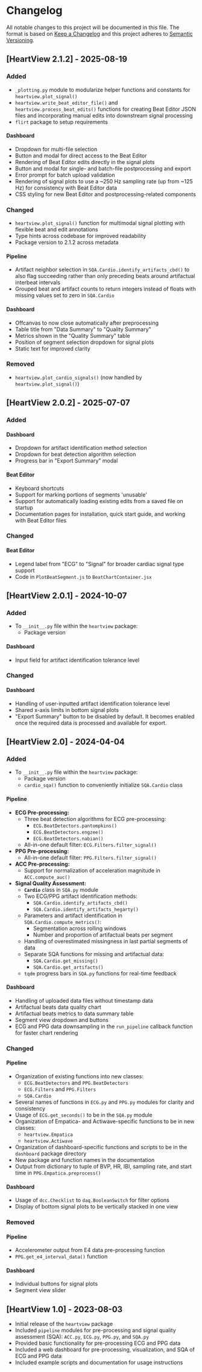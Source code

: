 # Changelog
All notable changes to this project will be documented in this file. The
format is based on [Keep a Changelog](http://keepachangelog.com/)
and this project adheres to [Semantic Versioning](http://semver.org/).

## [HeartView 2.1.2] - 2025-08-19
### Added
* `_plotting.py` module to modularize helper functions and constants for 
`heartview.plot_signal()`
* `heartview.write_beat_editor_file()` and `heartview.process_beat_edits()` 
  functions for creating Beat Editor JSON files and incorporating manual 
  edits into downstream signal processing
* `flirt` package to setup requirements

#### Dashboard
* Dropdown for multi-file selection
* Button and modal for direct access to the Beat Editor 
* Rendering of Beat Editor edits directly in the signal plots
* Button and modal for single- and batch-file postprocessing and export
* Error prompt for batch upload validation
* Rendering of signal plots to use a ~250 Hz sampling rate (up from ~125 Hz) 
  for consistency with Beat Editor data
* CSS styling for new Beat Editor and postprocessing-related components

### Changed
* `heartview.plot_signal()` function for multimodal signal plotting 
  with flexible beat and edit annotations
* Type hints across codebase for improved readability
* Package version to 2.1.2 across metadata

#### Pipeline
* Artifact neighbor selection in `SQA.Cardio.identify_artifacts_cbd()` to 
  also flag succeeding rather than only preceding beats around artifactual 
  interbeat intervals
* Grouped beat and artifact counts to return integers instead of floats with 
  missing values set to zero in `SQA.Cardio`

#### Dashboard
* Offcanvas to now close automatically after preprocessing
* Table title from "Data Summary" to "Quality Summary"
* Metrics shown in the "Quality Summary" table
* Position of segment selection dropdown for signal plots
* Static text for improved clarity

### Removed
* `heartview.plot_cardio_signals()` (now handled by 
  `heartview.plot_signal()`)

## [HeartView 2.0.2] - 2025-07-07

### Added

#### Dashboard
- Dropdown for artifact identification method selection
- Dropdown for beat detection algorithm selection
- Progress bar in "Export Summary" modal

#### Beat Editor
- Keyboard shortcuts 
- Support for marking portions of segments 'unusable'
- Support for automatically loading existing edits from a saved file on startup
- Documentation pages for installation, quick start guide, and working with 
  Beat Editor files

### Changed

#### Beat Editor
- Legend label from "ECG" to "Signal" for broader cardiac signal type support
- Code in `PlotBeatSegment.js` to `BeatChartContainer.jsx`


## [HeartView 2.0.1] - 2024-10-07

### Added
- To `__init__.py` file within the `heartview` package:
  - Package version

#### Dashboard
- Input field for artifact identification tolerance level

### Changed

#### Dashboard
- Handling of user-inputted artifact identification tolerance level
- Shared x-axis limits in bottom signal plots
- "Export Summary" button to be disabled by default. It becomes enabled 
  once the required data is processed and available for export.

## [HeartView 2.0] - 2024-04-04

### Added
- To `__init__.py` file within the `heartview` package:
  - Package version
  - `cardio_sqa()` function to conveniently initialize `SQA.Cardio` class

#### Pipeline
- **ECG Pre-processing:**
  - Three beat detection algorithms for ECG pre-processing:
    - `ECG.BeatDetectors.pantompkins()`
    - `ECG.BeatDetectors.engzee()`
    - `ECG.BeatDetectors.nabian()`
  - All-in-one default filter: `ECG.Filters.filter_signal()`
- **PPG Pre-processing:**
  - All-in-one default filter: `PPG.Filters.filter_signal()`
- **ACC Pre-processing:**
  - Support for normalization of acceleration magnitude in `ACC.compute_auc()`
- **Signal Quality Assessment:**
  - **`Cardio`** class in `SQA.py` module
  - Two ECG/PPG artifact identification methods:
    - `SQA.Cardio.identify_artifacts_cbd()`
    - `SQA.Cardio.identify_artifacts_hegarty()`
  - Parameters and artifact identification in `SQA.Cardio.compute_metrics()`:
    - Segmentation across rolling windows
    - Number and proportion of artifactual beats per segment
  - Handling of overestimated missingness in last partial segments of data
  - Separate SQA functions for missing and artifactual data:
    - `SQA.Cardio.get_missing()`
    - `SQA.Cardio.get_artifacts()`
  - `tqdm` progress bars in `SQA.py` functions for real-time feedback

#### Dashboard
- Handling of uploaded data files without timestamp data
- Artifactual beats data quality chart
- Artifactual beats metrics to data summary table
- Segment view dropdown and buttons
- ECG and PPG data downsampling in the `run_pipeline` callback function 
  for faster chart rendering

### Changed

#### Pipeline
- Organization of existing functions into new classes:
  - `ECG.BeatDetectors` and `PPG.BeatDetectors`
  - `ECG.Filters` and `PPG.Filters`
  - `SQA.Cardio`
- Several names of functions in `ECG.py` and `PPG.py` modules for clarity
  and consistency
- Usage of `ECG.get_seconds()` to be in the `SQA.py` module
- Organization of Empatica- and Actiwave-specific functions to be in new 
  classes:
  - `heartview.Empatica`
  - `heartview.Actiwave`
- Organization of dashboard-specific functions and scripts to be in the 
  `dashboard` package directory
- New package and function names in the documentation
- Output from dictionary to tuple of BVP, HR, IBI, sampling rate, and start
  time in `PPG.Empatica.preprocess()`

#### Dashboard
- Usage of `dcc.Checklist` to `daq.BooleanSwitch` for filter options
- Display of bottom signal plots to be vertically stacked in one view

### Removed

#### Pipeline
- Accelerometer output from E4 data pre-processing function
- `PPG.get_e4_interval_data()` function

#### Dashboard
- Individual buttons for signal plots
- Segment view slider

## [HeartView 1.0] - 2023-08-03
- Initial release of the `heartview` package
- Included `pipeline` modules for pre-processing and signal quality assessment
  (SQA): `ACC.py`, `ECG.py`, `PPG.py`, and `SQA.py`
- Provided basic functionality for pre-processing ECG and PPG data
- Included a web dashboard for pre-processing, visualization, and SQA of
  ECG and PPG data
- Included example scripts and documentation for usage instructions
